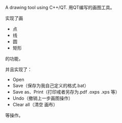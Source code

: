 A drawing tool using C++/QT. 用QT编写的画图工具。

实现了画

- 点
- 线
- 圆
- 矩形

的功能，

并且实现了：

- Open
- Save（保存为我自己定义的格式.bat）
- Save as、Print（打印戒者另存为.pdf .oxps .xps 等）
- Undo（撤销上一步画图操作）
- Clear all（清空 画布）

等操作。